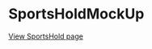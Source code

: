 # SportsHoldMockUp
[View SportsHold page](https://razhnoff.github.io/SportsHoldMockUp/ "SportsHold")
